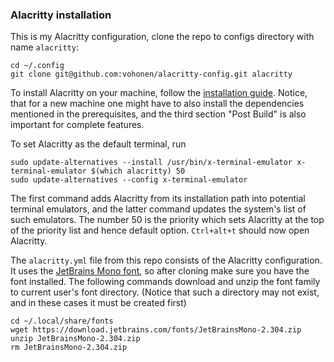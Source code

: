 ### Alacritty installation

This is my Alacritty configuration, clone the repo to configs directory with name `alacritty`: 

```shell
cd ~/.config
git clone git@github.com:vohonen/alacritty-config.git alacritty
```

To install Alacritty on your machine, follow the [installation guide](https://github.com/alacritty/alacritty/blob/master/INSTALL.md). Notice, that for a new machine one might have to also install the dependencies mentioned in the prerequisites, and the third section "Post Build" is also important for complete features.

To set Alacritty as the default terminal, run

```shell
sudo update-alternatives --install /usr/bin/x-terminal-emulator x-terminal-emulator $(which alacritty) 50
sudo update-alternatives --config x-terminal-emulator
```

The first command adds Alacritty from its installation path into potential terminal emulators, and the latter command updates the system's list of such emulators. The number 50 is the priority which sets Alacritty at the top of the priority list and hence default option. `Ctrl+alt+t` should now open Alacritty.

The `alacritty.yml` file from this repo consists of the Alacritty configuration. It uses the [JetBrains Mono font](https://www.jetbrains.com/lp/mono/), so after cloning make sure you have the font installed. The following commands download and unzip the font family to current user's font directory. (Notice that such a directory may not exist, and in these cases it must be created first)

```shell
cd ~/.local/share/fonts
wget https://download.jetbrains.com/fonts/JetBrainsMono-2.304.zip 
unzip JetBrainsMono-2.304.zip
rm JetBrainsMono-2.304.zip
```



